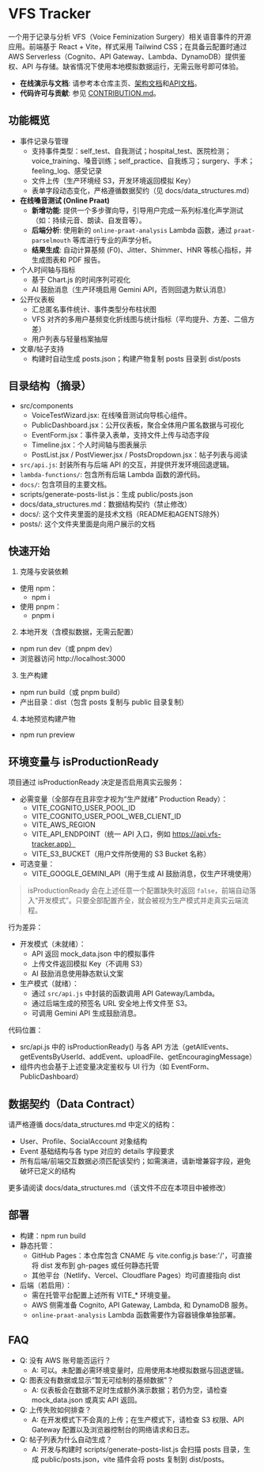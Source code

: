 # VFS Tracker

一个用于记录与分析 VFS（Voice Feminization Surgery）相关语音事件的开源应用。前端基于 React + Vite，样式采用 Tailwind CSS；在具备云配置时通过 AWS Serverless（Cognito、API Gateway、Lambda、DynamoDB）提供鉴权、API 与存储。缺省情况下使用本地模拟数据运行，无需云账号即可体验。

- **在线演示与文档**: 请参考本仓库主页、[架构文档](ARCHITECTURE.md)和[API文档](API_Gateway_Documentation.md)。
- **代码许可与贡献**: 参见 [CONTRIBUTION.md](CONTRIBUTION.md)。

## 功能概览

- 事件记录与管理
  - 支持事件类型：self_test、自我测试；hospital_test、医院检测；voice_training、嗓音训练；self_practice、自我练习；surgery、手术；feeling_log、感受记录
  - 文件上传（生产环境经 S3，开发环境返回模拟 Key）
  - 表单字段动态变化，严格遵循数据契约（见 docs/data_structures.md）
- **在线嗓音测试 (Online Praat)**
  - **新增功能**: 提供一个多步骤向导，引导用户完成一系列标准化声学测试（如：持续元音、朗读、自发音等）。
  - **后端分析**: 使用新的 `online-praat-analysis` Lambda 函数，通过 `praat-parselmouth` 等库进行专业的声学分析。
  - **结果生成**: 自动计算基频 (F0)、Jitter、Shimmer、HNR 等核心指标，并生成图表和 PDF 报告。
- 个人时间轴与指标
  - 基于 Chart.js 的时间序列可视化
  - AI 鼓励消息（生产环境启用 Gemini API，否则回退为默认消息）
- 公开仪表板
  - 汇总匿名事件统计、事件类型分布柱状图
  - VFS 对齐的多用户基频变化折线图与统计指标（平均提升、方差、二倍方差）
  - 用户列表与轻量档案抽屉
- 文章/帖子支持
  - 构建时自动生成 posts.json；构建产物复制 posts 目录到 dist/posts

## 目录结构（摘录）

- src/components
  - VoiceTestWizard.jsx: 在线嗓音测试向导核心组件。
  - PublicDashboard.jsx：公开仪表板，聚合全体用户匿名数据与可视化
  - EventForm.jsx：事件录入表单，支持文件上传与动态字段
  - Timeline.jsx：个人时间轴与图表展示
  - PostList.jsx / PostViewer.jsx / PostsDropdown.jsx：帖子列表与阅读
- `src/api.js`: 封装所有与后端 API 的交互，并提供开发环境回退逻辑。
- `lambda-functions/`: 包含所有后端 Lambda 函数的源代码。
- `docs/`: 包含项目的主要文档。
- scripts/generate-posts-list.js：生成 public/posts.json
- docs/data_structures.md：数据结构契约（禁止修改）
- docs/: 这个文件夹里面的是技术文档（README和AGENTS除外）
- posts/: 这个文件夹里面是向用户展示的文档

## 快速开始

1) 克隆与安装依赖
- 使用 npm：
  - npm i
- 使用 pnpm：
  - pnpm i

2) 本地开发（含模拟数据，无需云配置）
- npm run dev（或 pnpm dev）
- 浏览器访问 http://localhost:3000

3) 生产构建
- npm run build（或 pnpm build）
- 产出目录：dist（包含 posts 复制与 public 目录复制）

4) 本地预览构建产物
- npm run preview

## 环境变量与 isProductionReady

项目通过 isProductionReady 决定是否启用真实云服务：
- 必需变量（全部存在且非空才视为“生产就绪” Production Ready）：
  - VITE_COGNITO_USER_POOL_ID
  - VITE_COGNITO_USER_POOL_WEB_CLIENT_ID
  - VITE_AWS_REGION
  - VITE_API_ENDPOINT（统一 API 入口，例如 https://api.vfs-tracker.app）
  - VITE_S3_BUCKET（用户文件所使用的 S3 Bucket 名称）
- 可选变量：
  - VITE_GOOGLE_GEMINI_API（用于生成 AI 鼓励消息，仅生产环境使用）

> isProductionReady 会在上述任意一个配置缺失时返回 `false`，前端自动落入“开发模式”。只要全部配置齐全，就会被视为生产模式并走真实云端流程。

行为差异：
- 开发模式（未就绪）：
  - API 返回 mock_data.json 中的模拟事件
  - 上传文件返回模拟 Key（不调用 S3）
  - AI 鼓励消息使用静态默认文案
- 生产模式（就绪）：
  - 通过 `src/api.js` 中封装的函数调用 API Gateway/Lambda。
  - 通过后端生成的预签名 URL 安全地上传文件至 S3。
  - 可调用 Gemini API 生成鼓励消息。

代码位置：
- src/api.js 中的 isProductionReady() 与各 API 方法（getAllEvents、getEventsByUserId、addEvent、uploadFile、getEncouragingMessage）
- 组件内也会基于上述变量决定鉴权与 UI 行为（如 EventForm、PublicDashboard）

## 数据契约（Data Contract）

请严格遵循 docs/data_structures.md 中定义的结构：
- User、Profile、SocialAccount 对象结构
- Event 基础结构与各 type 对应的 details 字段要求
- 所有后端/前端交互数据必须匹配该契约；如需演进，请新增兼容字段，避免破坏已定义的结构

更多请阅读 docs/data_structures.md（该文件不应在本项目中被修改）

## 部署

- 构建：npm run build
- 静态托管：
  - GitHub Pages：本仓库包含 CNAME 与 vite.config.js base:'/'，可直接将 dist 发布到 gh-pages 或任何静态托管
  - 其他平台（Netlify、Vercel、Cloudflare Pages）均可直接指向 dist
- 后端（若启用）：
  - 需在托管平台配置上述所有 VITE_* 环境变量。
  - AWS 侧需准备 Cognito, API Gateway, Lambda, 和 DynamoDB 服务。
  - `online-praat-analysis` Lambda 函数需要作为容器镜像单独部署。

## FAQ

- Q: 没有 AWS 账号能否运行？
  - A: 可以。未配置必需环境变量时，应用使用本地模拟数据与回退逻辑。
- Q: 图表没有数据或显示“暂无可绘制的基频数据”？
  - A: 仪表板会在数据不足时生成额外演示数据；若仍为空，请检查 mock_data.json 或真实 API 返回。
- Q: 上传失败如何排查？
  - A: 在开发模式下不会真的上传；在生产模式下，请检查 S3 权限、API Gateway 配置以及浏览器控制台的网络请求和日志。
- Q: 帖子列表为什么自动生成？
  - A: 开发与构建时 scripts/generate-posts-list.js 会扫描 posts 目录，生成 public/posts.json，vite 插件会将 posts 复制到 dist/posts。
